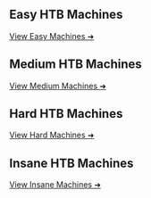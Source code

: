 ## Easy HTB Machines

[View Easy Machines ➜](htb/easy/easy_machines.md)

## Medium HTB Machines

[View Medium Machines ➜](htb/medium/medium_machines.md)

## Hard HTB Machines

[View Hard Machines ➜](htb/hard/hard_machines.md)

## Insane HTB Machines

[View Insane Machines ➜](htb/insane/insane_machines.md)